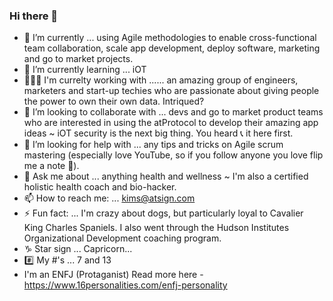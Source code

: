 ### Hi there 👋

- 🔭 I’m currently ... using Agile methodologies to enable cross-functional team collaboration, scale app development, deploy software, marketing and go to market projects.
- 🌱 I’m currently learning ... iOT 
- 👩🏻‍💻 I'm currelty working with ...... an amazing group of engineers, marketers and start-up techies who are passionate about giving people the power to own their own data. Intriqued?  
- 👯 I’m looking to collaborate with ... devs and go to market product teams who are interested in using the atProtocol to develop their amazing app ideas ~ iOT security is the next big thing.  You heard 📞 it here first.
- 🤔 I’m looking for help with ... any tips and tricks on Agile scrum mastering (especially love YouTube, so if you follow anyone you love flip me a note 📧).
- 💬 Ask me about ... anything health and wellness ~ I'm also a certified holistic health coach and bio-hacker.
- 📫 How to reach me: ... kims@atsign.com
- ⚡ Fun fact: ... I'm crazy about dogs, but particularly loyal to Cavalier King Charles Spaniels.  I also went through the Hudson Institutes Organizational Development coaching program.
- ♑️ Star sign ... Capricorn...
- #️⃣ My #'s ... 7 and 13
- I'm an ENFJ (Protaganist) Read more here - https://www.16personalities.com/enfj-personality
